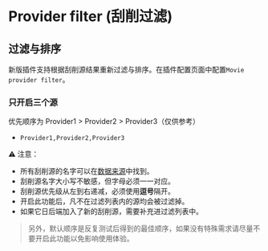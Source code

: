 # Provider filter (刮削过滤)

## 过滤与排序

新版插件支持根据刮削源结果重新过滤与排序。在插件配置页面中配置`Movie provider filter`。

### 只开启三个源

优先顺序为 Provider1 > Provider2 > Provider3（仅供参考）

- `Provider1,Provider2,Provider3`

⚠️ 注意：

- 所有刮削源的名字可以在[数据来源](./metadata-providers.md)中找到。
- 刮削源名字大小写不敏感，但字母必须一一对应。
- 刮削源优先级从左到右递减，必须使用**逗号**隔开。
- 开启此功能后，凡不在过滤列表内的源均会被过滤掉。
- 如果它日后端加入了新的刮削源，需要补充进过滤列表中。

> 另外，默认顺序是反复测试后得到的最佳顺序，如果没有特殊需求请尽量不要开启此功能以免影响使用体验。
